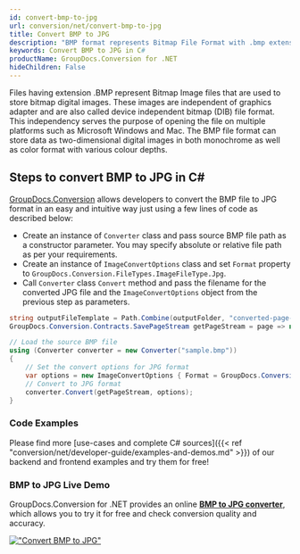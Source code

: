 ```yaml
---
id: convert-bmp-to-jpg
url: conversion/net/convert-bmp-to-jpg
title: Convert BMP to JPG
description: "BMP format represents Bitmap File Format with .bmp extension. Learn how to convert BMP to JPG file programmatically in C# language using GroupDocs.Conversion for .NET library."
keywords: Convert BMP to JPG in C#
productName: GroupDocs.Conversion for .NET
hideChildren: False
---
```


Files having extension .BMP represent Bitmap Image files that are used to store bitmap digital images. These images are independent of graphics adapter and are also called device independent bitmap (DIB) file format. This independency serves the purpose of opening the file on multiple platforms such as Microsoft Windows and Mac. The BMP file format can store data as two-dimensional digital images  in both monochrome as well as color format with various colour depths.

## Steps to convert BMP to JPG in C#

[GroupDocs.Conversion](https://products.groupdocs.com/conversion/net) allows developers to convert the BMP file to JPG format in an easy and intuitive way just using a few lines of code as described below:

* Create an instance of `Converter` class and pass source BMP file path as a constructor parameter. You may specify absolute or relative file path as per your requirements. 
* Create an instance of `ImageConvertOptions` class and set `Format` property to `GroupDocs.Conversion.FileTypes.ImageFileType.Jpg`.
* Call `Converter` class `Convert` method and pass the filename for the converted JPG file and the `ImageConvertOptions` object from the previous step as parameters.

```csharp
string outputFileTemplate = Path.Combine(outputFolder, "converted-page-{0}.jpg");
GroupDocs.Conversion.Contracts.SavePageStream getPageStream = page => new FileStream(string.Format(outputFileTemplate, page), FileMode.Create);

// Load the source BMP file
using (Converter converter = new Converter("sample.bmp"))
{
    // Set the convert options for JPG format
    var options = new ImageConvertOptions { Format = GroupDocs.Conversion.FileTypes.ImageFileType.Jpg };   
    // Convert to JPG format
    converter.Convert(getPageStream, options);
}
```

### Code Examples

Please find more [use-cases and complete C# sources]({{< ref "conversion/net/developer-guide/examples-and-demos.md" >}}) of our backend and frontend examples and try them for free!

### BMP to JPG Live Demo

GroupDocs.Conversion for .NET provides an online [**BMP to JPG converter**](https://products.groupdocs.app/conversion/bmp-to-jpg), which allows you to try it for free and check conversion quality and accuracy.

[!["Convert BMP to JPG"](conversion/net/images/convert-to-jpg/convert-bmp-to-jpg.png)](https://products.groupdocs.app/conversion/bmp-to-jpg)
